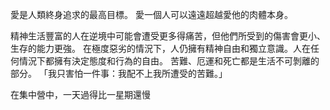 愛是人類終身追求的最高目標。
愛一個人可以遠遠超越愛他的肉體本身。

精神生活豐富的人在逆境中可能會遭受更多得痛苦，但他們所受到的傷害會更小、生存的能力更強。
在極度惡劣的情況下，人仍擁有精神自由和獨立意識。人在任何情況下都擁有決定態度和行為的自由。
苦難、厄運和死亡都是生活不可剝離的部分。
「我只害怕一件事：我配不上我所遭受的苦難。」

在集中營中，一天過得比一星期還慢
